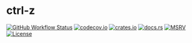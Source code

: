 # ctrl-z

[![GitHub Workflow Status](https://img.shields.io/github/workflow/status/Anders429/ctrl-z/CI)](https://github.com/Anders429/ctrl-z/actions)
[![codecov.io](https://img.shields.io/codecov/c/gh/Anders429/ctrl-z)](https://codecov.io/gh/Anders429/ctrl-z)
[![crates.io](https://img.shields.io/crates/v/ctrl-z)](https://crates.io/crates/ctrl-z)
[![docs.rs](https://docs.rs/ctrl-z/badge.svg)](https://docs.rs/ctrl-z)
[![MSRV](https://img.shields.io/badge/rustc-1.0.0+-yellow.svg)](#minimum-supported-rust-version)
[![License](https://img.shields.io/crates/l/ctrl-z)](#license)
